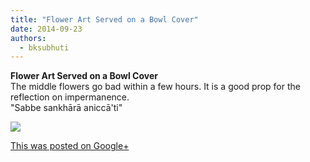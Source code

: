 ```yaml
---
title: "Flower Art Served on a Bowl Cover"
date: 2014-09-23
authors: 
  - bksubhuti
---
```


**Flower Art Served on a Bowl Cover**  
The middle flowers go bad within a few hours. It is a good prop for the reflection on impermanence.  
"Sabbe sankhārā aniccā'ti"﻿

![](https://lh4.googleusercontent.com/-TdfmY8ix5lI/VCFigcNFC4I/AAAAAAAAKVs/-4qvdyXbXow/w506-h750/14%2B-%2B1)

[This was posted on Google+](https://plus.google.com/+BhikkhuSubhuti/posts/exdNGArXy6C)